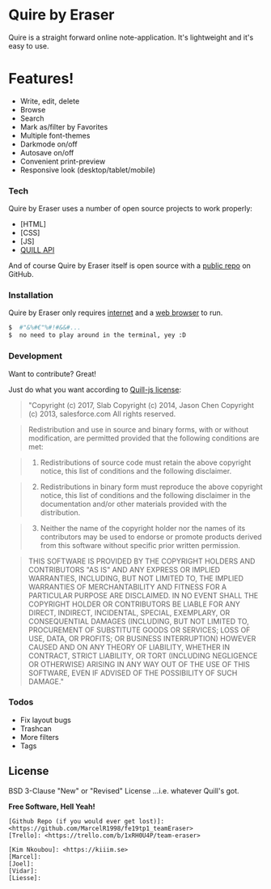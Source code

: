 # Quire by Eraser

Quire is a straight forward online note-application. It's lightweight and it's easy to use.

# Features!
  - Write, edit, delete
  - Browse
  - Search
  - Mark as/filter by Favorites
  - Multiple font-themes
  - Darkmode on/off
  - Autosave on/off
  - Convenient print-preview
  - Responsive look (desktop/tablet/mobile)

### Tech

Quire by Eraser uses a number of open source projects to work properly:

* [HTML] 
* [CSS]
* [JS]
* [QUILL API](https://quilljs.com/docs/api/)

And of course Quire by Eraser itself is open source with a [public repo](https://github.com/MarcelR1998/fe19tp1_teamEraser)
 on GitHub.

### Installation
Quire by Eraser only requires [internet](https://en.wikipedia.org/wiki/Internet) and a [web browser](https://en.wikipedia.org/wiki/Web_browser) to run.

```sh
$  #"&%#€"%#!#&&#...
$  no need to play around in the terminal, yey :D
```

### Development

Want to contribute? Great!

Just do what you want according to [Quill-js license](https://github.com/quilljs/quill/blob/develop/LICENSE):

>"Copyright (c) 2017, Slab
Copyright (c) 2014, Jason Chen
Copyright (c) 2013, salesforce.com
All rights reserved.

> Redistribution and use in source and binary forms, with or without
modification, are permitted provided that the following conditions
are met:

> 1. Redistributions of source code must retain the above copyright
notice, this list of conditions and the following disclaimer.

> 2. Redistributions in binary form must reproduce the above copyright
notice, this list of conditions and the following disclaimer in the
documentation and/or other materials provided with the distribution.

> 3. Neither the name of the copyright holder nor the names of its
contributors may be used to endorse or promote products derived from
this software without specific prior written permission.

> THIS SOFTWARE IS PROVIDED BY THE COPYRIGHT HOLDERS AND CONTRIBUTORS "AS
IS" AND ANY EXPRESS OR IMPLIED WARRANTIES, INCLUDING, BUT NOT LIMITED
TO, THE IMPLIED WARRANTIES OF MERCHANTABILITY AND FITNESS FOR A
PARTICULAR PURPOSE ARE DISCLAIMED. IN NO EVENT SHALL THE COPYRIGHT
HOLDER OR CONTRIBUTORS BE LIABLE FOR ANY DIRECT, INDIRECT, INCIDENTAL,
SPECIAL, EXEMPLARY, OR CONSEQUENTIAL DAMAGES (INCLUDING, BUT NOT
LIMITED TO, PROCUREMENT OF SUBSTITUTE GOODS OR SERVICES; LOSS OF USE,
DATA, OR PROFITS; OR BUSINESS INTERRUPTION) HOWEVER CAUSED AND ON ANY
THEORY OF LIABILITY, WHETHER IN CONTRACT, STRICT LIABILITY, OR TORT
(INCLUDING NEGLIGENCE OR OTHERWISE) ARISING IN ANY WAY OUT OF THE USE
OF THIS SOFTWARE, EVEN IF ADVISED OF THE POSSIBILITY OF SUCH DAMAGE."






### Todos
 - Fix layout bugs
 - Trashcan
 - More filters
 - Tags

License
----

BSD 3-Clause "New" or "Revised" License
...i.e. whatever Quill's got.


**Free Software, Hell Yeah!**

[//]: # (These are reference links used in the body of this note and get stripped out when the markdown processor does its job. There is no need to format nicely because it shouldn't be seen. Thanks to - https://dillinger.io/ for the .md markdown-guide)

[//]: # (Links to PO/CTO)

    [Github Repo (if you would ever get lost)]: <https://github.com/MarcelR1998/fe19tp1_teamEraser>
    [Trello]: <https://trello.com/b/1xRH0U4P/team-eraser>

[//]: # (Team Eraser - KYH fe19)

    [Kim Nkoubou]: <https://kiiim.se>
    [Marcel]: 
    [Joel]: 
    [Vidar]: 
    [Liesse]: 
  
